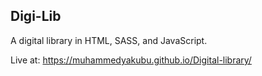 ## Digi-Lib

A digital library in HTML, SASS, and JavaScript.

Live at: https://muhammedyakubu.github.io/Digital-library/
